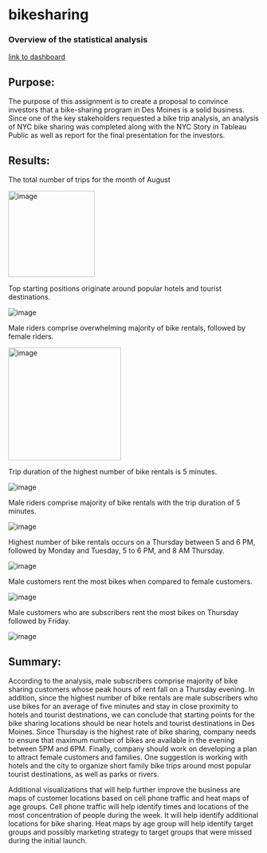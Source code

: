 # bikesharing

### Overview of the statistical analysis

[link to dashboard](https://public.tableau.com/app/profile/anastassia.tatarskaja/viz/Book1_16757380928750/NYCBikeStory?publish=yes)

## Purpose:

The purpose of this assignment is to create a proposal to convince investors that a bike-sharing program in Des Moines is a solid business. Since one of the key stakeholders requested a bike trip analysis, an analysis of NYC bike sharing was completed along with the NYC Story in Tableau Public as well as report for the final presentation for the investors. 

## Results: 

The total number of trips for the month of August

<img width="173" alt="image" src="https://user-images.githubusercontent.com/107759305/217513660-eb001574-8348-47d2-bc7a-2317962ec176.png">

Top starting positions originate around popular hotels and tourist destinations. 

![image](https://user-images.githubusercontent.com/107759305/217513791-9ad525ac-a946-4df0-ab4f-5c28d7d8faca.png)

Male riders comprise overwhelming majority of bike rentals, followed by female riders.

<img width="226" alt="image" src="https://user-images.githubusercontent.com/107759305/217513935-695a3401-9f16-463d-918f-b29624d8ac58.png">

Trip duration of the  highest number of bike rentals is 5 minutes. 

![image](https://user-images.githubusercontent.com/107759305/217514045-941b254c-3df9-48a0-930c-93fa2c561241.png)

Male riders comprise  majority of bike rentals with the trip duration of 5 minutes. 

![image](https://user-images.githubusercontent.com/107759305/217514171-6922f56e-12e3-4b1d-bc2b-bdc52dd72147.png)

Highest number of bike rentals occurs on a Thursday between 5 and 6 PM, followed by Monday and Tuesday, 5 to 6 PM, and 8 AM Thursday. 

![image](https://user-images.githubusercontent.com/107759305/217514342-68641129-5cf5-40c4-9c14-482cbd7b26ae.png)

Male customers rent the most bikes when compared to female customers.

![image](https://user-images.githubusercontent.com/107759305/217514530-79a6e8a3-ec94-446f-bdf3-9d921749183d.png)

Male customers who are subscribers rent the most bikes on Thursday followed by Friday. 

![image](https://user-images.githubusercontent.com/107759305/217514731-20924711-c93a-4cb6-bf8d-2386ec70c349.png)

## Summary:

According to the analysis, male subscribers comprise majority of bike sharing customers whose peak hours of rent fall on a Thursday evening. In addition, since the highest number of bike rentals are male subscribers who use bikes for an average of five minutes and stay in close proximity to hotels and tourist destinations, we can conclude that starting points for the bike sharing locations should be near hotels and tourist destinations in Des Moines. Since Thursday is the highest rate of bike sharing, company needs to ensure that maximum number of bikes are available in the evening between 5PM and 6PM. Finally, company should work on developing a plan to attract female customers and families. One suggestion is working with hotels and the city to organize short family bike trips around most popular tourist destinations, as well as parks or rivers. 

Additional visualizations that will help further improve the business are maps of customer locations based on cell phone traffic and heat maps of age groups. Cell phone traffic will help identify times and locations of the most concentration of people during the week. It will help identify additional locations for bike sharing. Heat maps by age group will help identify target groups and possibly marketing strategy to target groups that were missed during the initial launch. 
